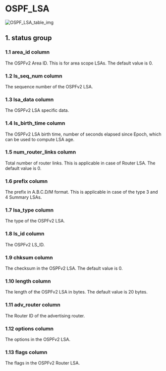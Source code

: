 # OSPF_LSA

![OSPF_LSA_table_img](http://www.plantuml.com/plantuml/img/0Vy00Fz0StHXSdHrRMmAT6zdPNHePN8WUmfZR65pSo1FKr16NqnJGGfZR65pSo1FKr16Nq5oPM4AOsnXStCWJrDGHbzIRtLqPN8AVGfFKr16NqnJGI0yBNKj84zJK4PVKczrT6Lo2azJK4PVJ5D183mjTIqWJrDGHbz1ScLX2cXfP6KWOsboOsnb2cXfP6KWRMLjOcLoSmfiPMTbRcGWScbdQ7GAOszkT6bkTMzp86nfRcKWBI0yOZvpT79lRcSyBs8-879bPcLoPMvZPGfaRtHqPMGWR6bkPI0j83nfFdTbOMiyBsa-879bPcLoPMvZPGfbRcHiPMTbRcGAG6LkP7LjR0e0)

## 1. status group

### 1.1 area_id column

The OSPFv2 Area ID. This is for area scope LSAs. The default value is 0.

### 1.2 ls_seq_num column

The sequence number of the OSPFv2 LSA.

### 1.3 lsa_data column

The OSPFv2 LSA specific data.

### 1.4 ls_birth_time column

The OSPFv2 LSA birth time, number of seconds elapsed since Epoch, which can be
used to compute LSA age.

### 1.5 num_router_links column

Total number of router links. This is applicable in case of Router LSA. The
default value is 0.

### 1.6 prefix column

The prefix in A.B.C.D/M format. This is applicable in case of the type 3 and 4
Summary LSAs.

### 1.7 lsa_type column

The type of the OSPFv2 LSA.

### 1.8 ls_id column

The OSPFv2 LS_ID.

### 1.9 chksum column

The checksum in the OSPFv2 LSA. The default value is 0.

### 1.10 length column

The length of the OSPFv2 LSA in bytes. The default value is 20 bytes.

### 1.11 adv_router column

The Router ID of the advertising router.

### 1.12 options column

The options in the OSPFv2 LSA.

### 1.13 flags column

The flags in the OSPFv2 Router LSA.

